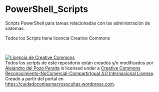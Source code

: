 # PowerShell_Scripts

Scripts PowerShell para tareas relacionadas con las administración de sistemas.

Todos los Scripts tiene licencia Creative Commons

<br>
<p><a href="http://creativecommons.org/licenses/by-nc-sa/4.0/" rel="license"><img style="border-width:0;" src="https://i.creativecommons.org/l/by-nc-sa/4.0/88x31.png" alt="Licencia de Creative Commons" /></a><br />
Todos los scripts de este repositorio están creados y/o modificados por <a href="https://cuidadoconlasmacrosocultas.wordpress.com/2015/11/05/script-powershell-para-la-notificacion-via-email-de-la-validacion-de-las-copias-de-seguridad-creadas-por-veeam-backup/" rel="cc:attributionURL">Alejandro del Pozo Peralta</a> is licensed under a <a href="http://creativecommons.org/licenses/by-nc-sa/4.0/" rel="license">Creative Commons Reconocimiento-NoComercial-CompartirIgual 4.0 Internacional License</a>.<br />
Creado a partir del portal en <a href="https://cuidadoconlasmacrosocultas.wordpress.com" rel="dct:source">https://cuidadoconlasmacrosocultas.wordpress.com</a>.</p>
